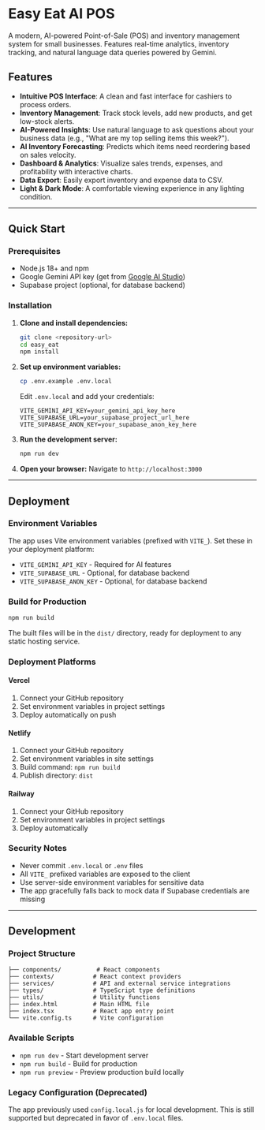 # Easy Eat AI POS

A modern, AI-powered Point-of-Sale (POS) and inventory management system for small businesses. Features real-time analytics, inventory tracking, and natural language data queries powered by Gemini.

## Features

- **Intuitive POS Interface**: A clean and fast interface for cashiers to process orders.
- **Inventory Management**: Track stock levels, add new products, and get low-stock alerts.
- **AI-Powered Insights**: Use natural language to ask questions about your business data (e.g., "What are my top selling items this week?").
- **AI Inventory Forecasting**: Predicts which items need reordering based on sales velocity.
- **Dashboard & Analytics**: Visualize sales trends, expenses, and profitability with interactive charts.
- **Data Export**: Easily export inventory and expense data to CSV.
- **Light & Dark Mode**: A comfortable viewing experience in any lighting condition.

---

## Quick Start

### Prerequisites

- Node.js 18+ and npm
- Google Gemini API key (get from [Google AI Studio](https://aistudio.google.com/app/apikey))
- Supabase project (optional, for database backend)

### Installation

1. **Clone and install dependencies:**
   ```bash
   git clone <repository-url>
   cd easy_eat
   npm install
   ```

2. **Set up environment variables:**
   ```bash
   cp .env.example .env.local
   ```
   
   Edit `.env.local` and add your credentials:
   ```env
   VITE_GEMINI_API_KEY=your_gemini_api_key_here
   VITE_SUPABASE_URL=your_supabase_project_url_here
   VITE_SUPABASE_ANON_KEY=your_supabase_anon_key_here
   ```

3. **Run the development server:**
   ```bash
   npm run dev
   ```

4. **Open your browser:**
   Navigate to `http://localhost:3000`

---

## Deployment

### Environment Variables

The app uses Vite environment variables (prefixed with `VITE_`). Set these in your deployment platform:

- `VITE_GEMINI_API_KEY` - Required for AI features
- `VITE_SUPABASE_URL` - Optional, for database backend
- `VITE_SUPABASE_ANON_KEY` - Optional, for database backend

### Build for Production

```bash
npm run build
```

The built files will be in the `dist/` directory, ready for deployment to any static hosting service.

### Deployment Platforms

#### Vercel
1. Connect your GitHub repository
2. Set environment variables in project settings
3. Deploy automatically on push

#### Netlify
1. Connect your GitHub repository
2. Set environment variables in site settings
3. Build command: `npm run build`
4. Publish directory: `dist`

#### Railway
1. Connect your GitHub repository
2. Set environment variables in project settings
3. Deploy automatically

### Security Notes

- Never commit `.env.local` or `.env` files
- All `VITE_` prefixed variables are exposed to the client
- Use server-side environment variables for sensitive data
- The app gracefully falls back to mock data if Supabase credentials are missing

---

## Development

### Project Structure

```
├── components/          # React components
├── contexts/           # React context providers
├── services/           # API and external service integrations
├── types/              # TypeScript type definitions
├── utils/              # Utility functions
├── index.html          # Main HTML file
├── index.tsx           # React app entry point
└── vite.config.ts      # Vite configuration
```

### Available Scripts

- `npm run dev` - Start development server
- `npm run build` - Build for production
- `npm run preview` - Preview production build locally

### Legacy Configuration (Deprecated)

The app previously used `config.local.js` for local development. This is still supported but deprecated in favor of `.env.local` files.
